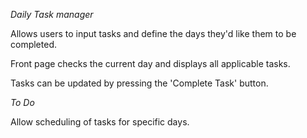 *Daily Task manager*

Allows users to input tasks and define the days they'd like them to be completed.

Front page checks the current day and displays all applicable tasks.

Tasks can be updated by pressing the 'Complete Task' button.

*To Do*

Allow scheduling of tasks for specific days.
